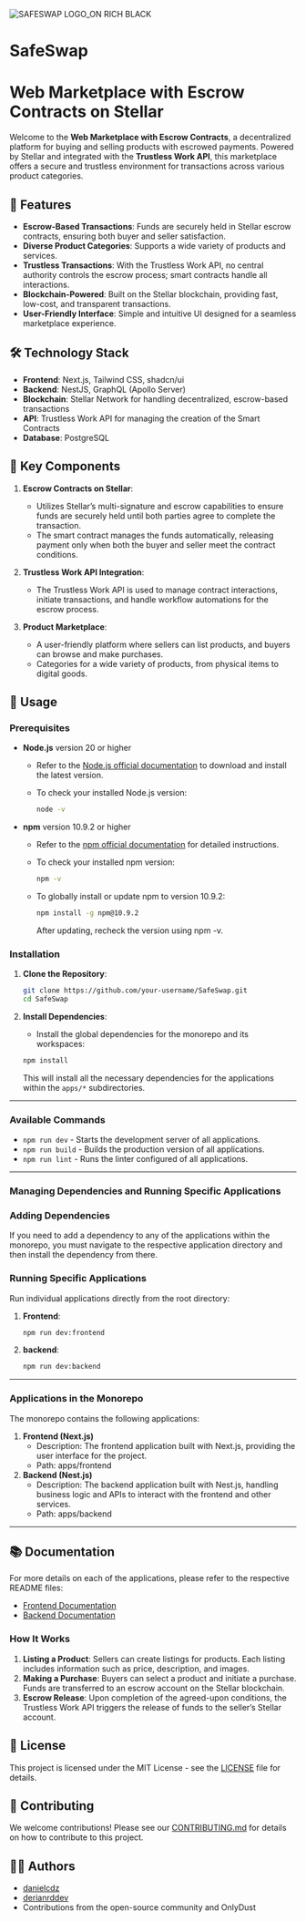 
![SAFESWAP LOGO_ON RICH BLACK](https://github.com/user-attachments/assets/8260378d-07dd-4309-b7e0-da42247fa21c)
# SafeSwap
# Web Marketplace with Escrow Contracts on Stellar

Welcome to the **Web Marketplace with Escrow Contracts**, a decentralized platform for buying and selling products with escrowed payments. Powered by Stellar and integrated with the **Trustless Work API**, this marketplace offers a secure and trustless environment for transactions across various product categories.

## 🚀 Features

- **Escrow-Based Transactions**: Funds are securely held in Stellar escrow contracts, ensuring both buyer and seller satisfaction.
- **Diverse Product Categories**: Supports a wide variety of products and services.
- **Trustless Transactions**: With the Trustless Work API, no central authority controls the escrow process; smart contracts handle all interactions.
- **Blockchain-Powered**: Built on the Stellar blockchain, providing fast, low-cost, and transparent transactions.
- **User-Friendly Interface**: Simple and intuitive UI designed for a seamless marketplace experience.

## 🛠️ Technology Stack

- **Frontend**: Next.js, Tailwind CSS, shadcn/ui
- **Backend**: NestJS, GraphQL (Apollo Server)
- **Blockchain**: Stellar Network for handling decentralized, escrow-based transactions
- **API**: Trustless Work API for managing the creation of the Smart Contracts
- **Database**: PostgreSQL

## 🔑 Key Components

1. **Escrow Contracts on Stellar**:
   - Utilizes Stellar’s multi-signature and escrow capabilities to ensure funds are securely held until both parties agree to complete the transaction.
   - The smart contract manages the funds automatically, releasing payment only when both the buyer and seller meet the contract conditions.

2. **Trustless Work API Integration**:
   - The Trustless Work API is used to manage contract interactions, initiate transactions, and handle workflow automations for the escrow process.

3. **Product Marketplace**:
   - A user-friendly platform where sellers can list products, and buyers can browse and make purchases.
   - Categories for a wide variety of products, from physical items to digital goods.

## 📄 Usage

### Prerequisites

- **Node.js** version 20 or higher
    - Refer to the [Node.js official documentation](https://nodejs.org/) to download and install the latest version.
    - To check your installed Node.js version:
        
        ```bash
        node -v
        ```
        
- **npm** version 10.9.2 or higher
    - Refer to the [npm official documentation](https://docs.npmjs.com/) for detailed instructions.
    - To check your installed npm version:
        
        ```bash
        npm -v
        ```
    - To globally install or update npm to version 10.9.2:
        
        ```bash
        npm install -g npm@10.9.2
        ```

        After updating, recheck the version using npm -v.

### Installation

1. **Clone the Repository**:
    
    ```bash
    git clone https://github.com/your-username/SafeSwap.git
    cd SafeSwap
    ```
    
2. **Install Dependencies**:
    - Install the global dependencies for the monorepo and its workspaces:
    
    ```bash
    npm install
    ```
    
    This will install all the necessary dependencies for the applications within the `apps/*` subdirectories.

---

### Available Commands

- `npm run dev` - Starts the development server of all applications.
- `npm run build` - Builds the production version of all applications.
- `npm run lint` - Runs the linter configured of all applications.

---

### Managing Dependencies and Running Specific Applications

### Adding Dependencies

If you need to add a dependency to any of the applications within the monorepo, you must navigate to the respective application directory and then install the dependency from there.
    
### Running Specific Applications

Run individual applications directly from the root directory:

1. **Frontend**:
    
    ```bash
    npm run dev:frontend
    ```
    
2. **backend**:
    
    ```bash
    npm run dev:backend
    ```
    
---

### Applications in the Monorepo

The monorepo contains the following applications:

1. **Frontend (Next.js)**
    - Description: The frontend application built with Next.js, providing the user interface for the project.
    - Path: apps/frontend
2. **Backend (Nest.js)**
    - Description: The backend application built with Nest.js, handling business logic and APIs to interact with the frontend and other services.
    - Path: apps/backend

---

## 📚 Documentation

For more details on each of the applications, please refer to the respective README files:

- [Frontend Documentation](apps/frontend/README.md)
- [Backend Documentation](apps/backend/README.md)

### How It Works

1. **Listing a Product**: Sellers can create listings for products. Each listing includes information such as price, description, and images.
2. **Making a Purchase**: Buyers can select a product and initiate a purchase. Funds are transferred to an escrow account on the Stellar blockchain.
3. **Escrow Release**: Upon completion of the agreed-upon conditions, the Trustless Work API triggers the release of funds to the seller’s Stellar account.

## 📜 License

This project is licensed under the MIT License - see the [LICENSE](LICENSE) file for details.

## 🤝 Contributing

We welcome contributions! Please see our [CONTRIBUTING.md](CONTRIBUTING.md) for details on how to contribute to this project.

## 🧑‍💻 Authors

- [danielcdz](https://github.com/danielcdz)
- [derianrddev](https://github.com/derianrddev)
- Contributions from the open-source community and OnlyDust
